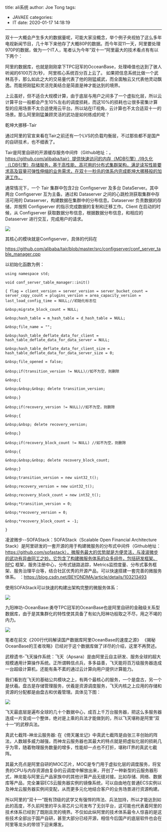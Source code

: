 title: ali系统
author: Joe Tong
tags:
  - JAVAEE
categories:  
  - IT
date: 2020-01-17 14:18:19
---


双十一大概会产生多大的数据量呢，可能大家没概念，举个例子央视拍了这么多年电视新闻节目，几十年下来他存了大概80P的数据。而今年双11一天，阿里要处理970P的数据，做为一个IT人，笔者认为今年”双十一“阿里最大的技术看点有有以下两个：

阿里的数据库，也就是刚刚拿下TPC冠军的OcceanBase，处理峰值也达到了骇人听闻的6100万次/秒，
阿里核心系统百分百上云了。
如果把信息系统比做一个武林高手，那么如此之大的交易量代表了他的刚猛威武，而全面触云又代表他灵动飘逸。而能把刚猛和灵活完美结合是简直是神才能达到的境界。

上云虽好，但不适合大规模计算，由于底层与用户之间多了一个虚拟化层，所以云计算平台一般都会产生10%左右的调度损耗，而这10%的损耗也让很多密集计算型的应用场景不太合适使用云平台。所以站在IT视角，云计算也不太合适双十一的场景。那么阿里刚猛兼顾灵活的武功是如何练成的呢？

乾坤大挪移-Tair

通过阿里的官宣来看在Tair之前还有一个LVS的负载均衡层，不过那些都不是国产的自研技术，也不细表了。

Tair是阿里自研的开源缓存服务中间件（Github地址：。https://github.com/alibaba/tair）提供快速访问的内存（MDB引擎）/持久化（LDB引擎）存储服务，基于高性能、高可用的分布式集群架构，满足读写性能要求高及容量可弹性伸缩的业务需求，在双十一秒杀的体系内完成乾坤大挪移般的加速工作。

通常情况下，一个 Tair 集群中包含2台 Configserver 及多台 DataServer。其中两台 Configserver 互为主备。通过和 Dataserver 之间的心跳检测获取集群中存活可用的 Dataserver，构建数据在集群中的分布信息。Dataserver 负责数据的存储，并按照 Configserver 的指示完成数据的复制和迁移工作。Client 在启动的时候，从 Configserver 获取数据分布信息，根据数据分布信息，和相应的 Dataserver 进行交互，完成用户的请求。

![](/images/dataserver.png)

其核心的模块就是Configserver，具体的代码在

https://github.com/alibaba/tair/blob/master/src/configserver/conf_server_table_manager.cpp

以初始化函数为例：
```
using namespace std;
 
void conf_server_table_manager::init()
 
{ flag = client_version = server_version = server_bucket_count = server_copy_count = plugins_version = area_capacity_version = last_load_config_time = NULL;//初始化标志位
 
&nbsp;migrate_block_count = NULL;
 
&nbsp;hash_table = m_hash_table = d_hash_table = NULL;
 
&nbsp;file_name = "";
 
&nbsp;hash_table_deflate_data_for_client = hash_table_deflate_data_for_data_server = NULL;
 
&nbsp;hash_table_deflate_data_for_client_size = hash_table_deflate_data_for_data_server_size = 0;
 
&nbsp;file_opened = false;
 
&nbsp;if(transition_version != NULL)//如不为空，则删除
 
&nbsp;{
 
&nbsp;&nbsp;&nbsp; delete transition_version;
 
&nbsp;}
 
&nbsp;if(recovery_version != NULL)//如不为空，则删除
 
&nbsp;{
 
&nbsp;&nbsp; delete recovery_version;
 
&nbsp;}
 
&nbsp;if(recovery_block_count != NULL) //如不为空，则删除
 
&nbsp;{
 
&nbsp;&nbsp;&nbsp; delete recovery_block_count;
 
&nbsp;}
 
&nbsp;transition_version = new uint32_t();
 
&nbsp;recovery_version = new uint32_t();
 
&nbsp;recovery_block_count = new int32_t();
 
&nbsp;*transition_version = 0;
 
&nbsp;*recovery_version = 0;
 
&nbsp;*recovery_block_count = -1;
 
}

```
凌波微步--SOFAStack：SOFAStack（Scalable Open Financial Architecture Stack）是阿里研发的一套开源的用于构建微服务的分布式中间件（Github地址：https://github.com/sofastack），微服务最大的优势就是方便灵活，与凌波微步的武功有异曲同工之妙。它包含了构建微服务体系的众多组件，包括研发框架、RPC 框架，服务注册中心，分布式链路追踪，Metrics监控度量、分布式事务框架、服务治理平台等，结合社区优秀的开源产品，可以快速搭建一套完善的微服务体系。
：https://blog.csdn.net/BEYONDMA/article/details/103213493

使用SOFAStack可以快速的构建出架构完整的微服务体系：

![](/images/sofastack.png)

九阳神功-OceanBase:勇夺TPC冠军的OceanBase也是阿里自研的金融级关系型数据库，由于是其集群化的特性使其具备了有如九阳神功般取之不尽，用之不竭的内力。

![](/images/occeanbase.jpeg)

笔者在前文《200行代码解读国产数据库阿里OceanBase的速度之源》 《揭秘OceanBase的王者攻略》已经对于这个数据库做了详尽的介绍，这里不再赘述。

武穆遗书-飞天操作系统：飞天（Apsara）是由阿里云自主研发、服务全球的超大规模通用计算操作系统。正所谓韩信点兵，多多益善，飞天能将百万级服务器连成一台超级计算机，还能有条不紊的通过云计算向用户提供计算能力。

我们看到在飞天的基础公共模块之上，有两个最核心的服务，一个是盘古，另一个是伏羲。盘古是存储管理服务，伏羲是资源调度服务，飞天内核之上应用的存储和资源的分配都是由盘古和伏羲管理。具体见下图：

![](/images/feitian.jpeg)

飞天最底层是遍布全球的几十个数据中心，成百上千万台服务器，把这么多服务器连成一片变成一个整体，绝对是上乘的兵法才能做到的，所以飞天堪称是阿里“双十一“的武穆兵法。

真武七截阵-神龙云服务器: 在《倚天屠龙记》中真武七截阵是由张三丰创始的阵法，人数越多威力越强，而神龙云服务器也其最大的特点就是把虚拟化层的损耗几乎为零，随着物理服务数量的增多，性能却一点也不打折，堪称IT界的真武七截阵。

其最大亮点是阿里自研的MOC芯片，MOC是专门用于虚拟化层的调度服务，将宝贵的CPU与内存资源由复杂的云调度中解放出来，开创了一种新型的云服务器形式，神龙能与阿里云产品家族中的其他计算产品无缝对接。比如存储、网络、数据库等产品，完全兼容ECS云服务器实例的镜像系统，可以自由地在普通ECS实例以及神龙云服务器实例间变配，从而更多元化地结合客户的业务场景进行资源构建。


所以阿里的“双十一”既有顶级的武学又有强悍的阵法、兵法加持，所以才能达到如此的高度，不久前阿里的平头哥芯片公司发布了无剑平台，这可能也代表着阿里的技术体系已经到了既刚且灵的境界。不仅如此纵阿里的技术体系最令人惊喜的是这些技术全部出于国产自研，甚至大部分已经开源，相信今后国产的底层软件也会在阿里等龙头的带领下迎来爆发。




